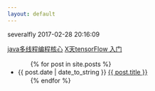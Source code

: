 ```yaml
---
layout: default
---
```

severalfly 2017-02-28 20:16:09

[java多线程编程核心](JavaThreadCore)
[X天tensorFlow 入门](#tensorflow/index)

<ul>
　　{% for post in site.posts %}
　　　　<li>{{ post.date | date_to_string }} <a href="{{ site.baseurl }}{{ post.url }}">{{ post.title }}</a></li>
　　{% endfor %}
</ul>




